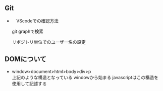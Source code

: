 ## Git

- 　VScodeでの確認方法  

    git graphで検索  

    リポジトリ単位でのユーザー名の設定
    

## DOMについて
  
 - window>document>html>body>div>p  
    上記のような構造となっている 
    windowから始まる 
    javascriptはこの構造を使用して記述する

